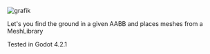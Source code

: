 ![grafik](https://github.com/geralwo/ForestAreaAddon/assets/89428719/cc48214b-b10f-4b02-b062-5098911fff61)


Let's you find the ground in a given AABB and places meshes from a MeshLibrary

Tested in Godot 4.2.1
